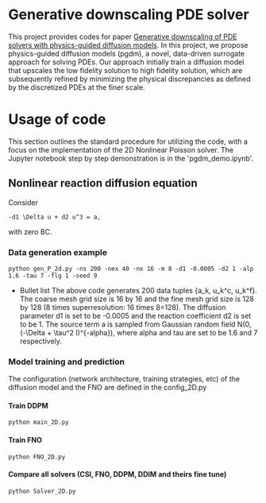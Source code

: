 # Generative downscaling PDE solver
This project provides codes for paper [Generative downscaling of PDE solvers with physics-guided diffusion models](https://arxiv.org/pdf/2404.05009.pdf). In this project, we propose physics-guided diffusion models (pgdm), a novel, data-driven surrogate approach for solving PDEs. Our approach initially train a diffusion model that upscales the low fidelity solution to high fidelity solution, which are subsequently refined by minimizing the physical discrepancies as defined by the discretized PDEs at the finer scale.
# Usage of code
This section outlines the standard procedure for utilizing the code, with a focus on the implementation of the 2D Nonlinear Poisson solver. The Jupyter notebook step by step demonstration is in the 'pgdm_demo.ipynb'.  
## Nonlinear reaction diffusion equation
Consider 
```
-d1 \Delta u + d2 u^3 = a,
```
with zero BC.
### Data generation example
```
python gen_P_2d.py -ns 200 -nex 40 -nx 16 -m 8 -d1 -0.0005 -d2 1 -alp 1.6 -tau 7 -flg 1 -seed 9 
````
- Bullet list
The above code generates 200 data tuples {a_k, u_k^c, u_k^f}. 
The coarse mesh grid size is 16 by 16 and the fine mesh grid size is 128 by 128 (8 times superresolution: 16 times 8=128). The diffusion parameter d1 is set to be -0.0005 and the reaction coefficient d2 is set to be 1. The source term a is sampled from Gaussian random field N(0, (-\Delta + \tau^2 I)^{-alpha}), where alpha and tau are set to be 1.6 and 7 respectively.
### Model training and prediction 
The configuration (network architecture, training strategies, etc) of the diffusion model and the FNO are defined in the config_2D.py 
#### Train DDPM
```
python main_2D.py
```
#### Train FNO
```
python FNO_2D.py
```
#### Compare all solvers (CSI, FNO, DDPM, DDIM and theirs fine tune)
```
python Solver_2D.py
```

